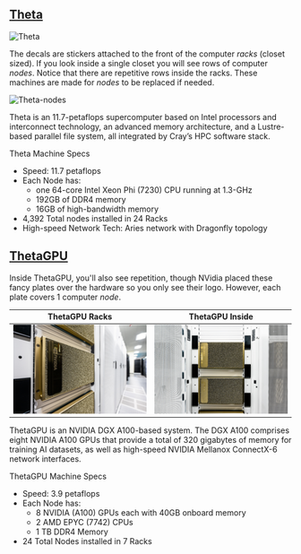 
## [Theta](https://www.alcf.anl.gov/alcf-resources/theta)
![Theta](https://www.alcf.anl.gov/sites/default/files/styles/965x543/public/2019-10/09_ALCF-Theta_111016_rgb.jpg?itok=lcvZKE6k)

The decals are stickers attached to the front of the computer _racks_ (closet sized). If you look inside a single closet you will see rows of computer _nodes_. Notice that there are repetitive rows inside the racks. These machines are made for _nodes_ to be replaced if needed.

![Theta-nodes](media/theta1.jpg)

Theta is an 11.7-petaflops supercomputer based on Intel processors and interconnect technology, an advanced memory architecture, and a Lustre-based parallel file system, all integrated by Cray’s HPC software stack.

Theta Machine Specs
* Speed: 11.7 petaflops
* Each Node has:
  * one 64-core Intel Xeon Phi (7230) CPU running at 1.3-GHz
  * 192GB of DDR4 memory
  * 16GB of high-bandwidth memory
* 4,392 Total nodes installed in 24 Racks
* High-speed Network Tech: Aries network with Dragonfly topology

## [ThetaGPU](https://www.alcf.anl.gov/alcf-resources/theta)

Inside ThetaGPU, you'll also see repetition, though NVidia placed these fancy plates over the hardware so you only see their logo. However, each plate covers 1 computer _node_.

 ThetaGPU Racks | ThetaGPU Inside
 --- | ---
![ThetaGPU](media/thetagpu1.jpg) | ![ThetaGPU](media/thetagpu2.jpg)

ThetaGPU is an NVIDIA DGX A100-based system. The DGX A100 comprises eight NVIDIA A100 GPUs that provide a total of 320 gigabytes of memory for training AI datasets, as well as high-speed NVIDIA Mellanox ConnectX-6 network interfaces.

ThetaGPU Machine Specs
* Speed: 3.9 petaflops
* Each Node has:
  * 8 NVIDIA (A100) GPUs each with 40GB onboard memory
  * 2 AMD EPYC (7742) CPUs
  * 1 TB DDR4 Memory
* 24 Total Nodes installed in 7 Racks

